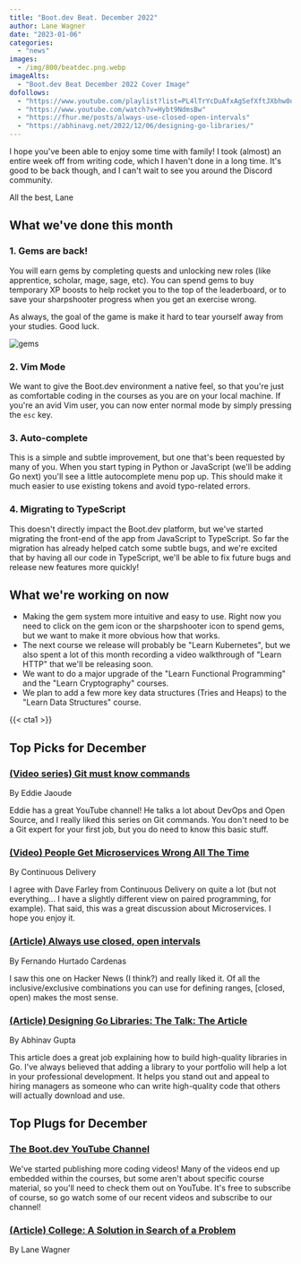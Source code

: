```yaml
---
title: "Boot.dev Beat. December 2022"
author: Lane Wagner
date: "2023-01-06"
categories:
  - "news"
images:
  - /img/800/beatdec.png.webp
imageAlts:
  - "Boot.dev Beat December 2022 Cover Image"
dofollows:
  - "https://www.youtube.com/playlist?list=PL4lTrYcDuAfxAgSefXftJXbhw0qvjfOFo"
  - "https://www.youtube.com/watch?v=Hybt9NdmsBw"
  - "https://fhur.me/posts/always-use-closed-open-intervals"
  - "https://abhinavg.net/2022/12/06/designing-go-libraries/"
---
```


I hope you've been able to enjoy some time with family! I took (almost) an entire week off from writing code, which I haven't done in a long time. It's good to be back though, and I can't wait to see you around the Discord community.

All the best, Lane

## What we've done this month

### 1. Gems are back!

You will earn gems by completing quests and unlocking new roles (like apprentice, scholar, mage, sage, etc). You can spend gems to buy temporary XP boosts to help rocket you to the top of the leaderboard, or to save your sharpshooter progress when you get an exercise wrong.

As always, the goal of the game is make it hard to tear yourself away from your studies. Good luck.

![gems](/img/800/gems.png.crdownload.webp)

### 2. Vim Mode

We want to give the Boot.dev environment a native feel, so that you're just as comfortable coding in the courses as you are on your local machine. If you're an avid Vim user, you can now enter normal mode by simply pressing the `esc` key.

### 3. Auto-complete

This is a simple and subtle improvement, but one that's been requested by many of you. When you start typing in Python or JavaScript (we'll be adding Go next) you'll see a little autocomplete menu pop up. This should make it much easier to use existing tokens and avoid typo-related errors.

### 4. Migrating to TypeScript

This doesn't directly impact the Boot.dev platform, but we've started migrating the front-end of the app from JavaScript to TypeScript. So far the migration has already helped catch some subtle bugs, and we're excited that by having all our code in TypeScript, we'll be able to fix future bugs and release new features more quickly!

## What we're working on now

* Making the gem system more intuitive and easy to use. Right now you need to click on the gem icon or the sharpshooter icon to spend gems, but we want to make it more obvious how that works.
* The next course we release will probably be "Learn Kubernetes", but we also spent a lot of this month recording a video walkthrough of "Learn HTTP" that we'll be releasing soon.
* We want to do a major upgrade of the "Learn Functional Programming" and the "Learn Cryptography" courses.
* We plan to add a few more key data structures (Tries and Heaps) to the "Learn Data Structures" course.

{{< cta1 >}}

## Top Picks for December

### [(Video series) Git must know commands](https://www.youtube.com/playlist?list=PL4lTrYcDuAfxAgSefXftJXbhw0qvjfOFo)

By Eddie Jaoude

Eddie has a great YouTube channel! He talks a lot about DevOps and Open Source, and I really liked this series on Git commands. You don't need to be a Git expert for your first job, but you do need to know this basic stuff.

### [(Video) People Get Microservices Wrong All The Time](https://www.youtube.com/watch?v=Hybt9NdmsBw)

By Continuous Delivery

I agree with Dave Farley from Continuous Delivery on quite a lot (but not everything... I have a slightly different view on paired programming, for example). That said, this was a great discussion about Microservices. I hope you enjoy it.

### [(Article) Always use closed, open intervals](https://fhur.me/posts/always-use-closed-open-intervals)

By Fernando Hurtado Cardenas

I saw this one on Hacker News (I think?) and really liked it. Of all the inclusive/exclusive combinations you can use for defining ranges, [closed, open) makes the most sense.

### [(Article) Designing Go Libraries: The Talk: The Article](https://abhinavg.net/2022/12/06/designing-go-libraries/)

By Abhinav Gupta

This article does a great job explaining how to build high-quality libraries in Go. I've always believed that adding a library to your portfolio will help a lot in your professional development. It helps you stand out and appeal to hiring managers as someone who can write high-quality code that others will actually download and use.

## Top Plugs for December

### [The Boot.dev YouTube Channel]([/news/tech-layoffs-for-new-devs/](https://www.youtube.com/@bootdotdev))

We've started publishing more coding videos! Many of the videos end up embedded within the courses, but some aren't about specific course material, so you'll need to check them out on YouTube. It's free to subscribe of course, so go watch some of our recent videos and subscribe to our channel!

### [(Article) College: A Solution in Search of a Problem](https://wagslane.dev/posts/college-a-solution-in-search-of-a-problem/)

By Lane Wagner
